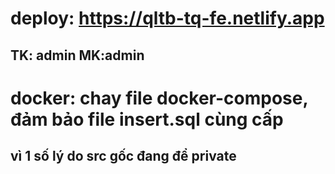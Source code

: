 # deploy: https://qltb-tq-fe.netlify.app
## TK: admin MK:admin
# docker: chay file docker-compose, đảm bảo file insert.sql cùng cấp
## vì 1 số lý do src gốc đang để private